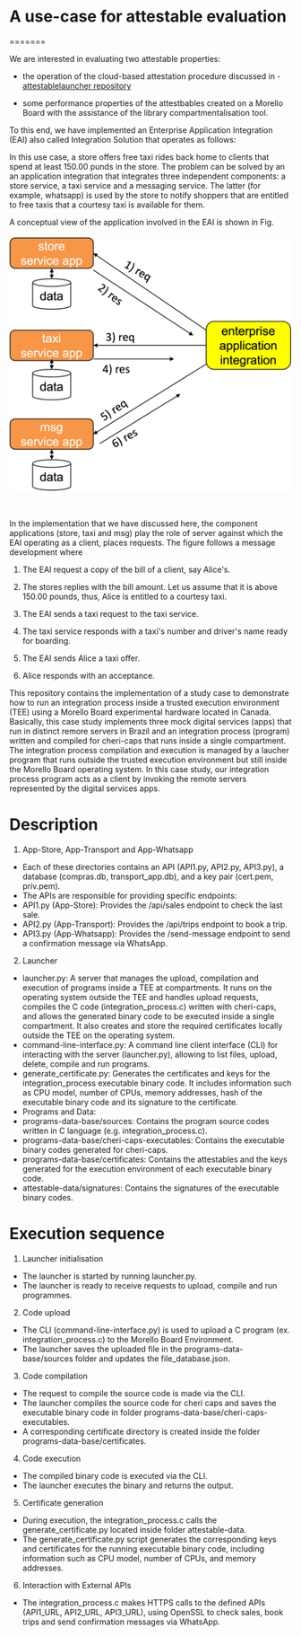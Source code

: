 # A use-case for attestable evaluation
=======

We are interested in evaluating two attestable properties:  
 
- the operation of the cloud-based attestation procedure discussed in - [attestablelauncher repository](https://github.com/CAMB-DSbD/attestablelauncher "Git repository")


- some performance properties of the attestbables created
on a Morello Board with the assistance of the library
compartmentalisation tool.


To this end, we have implemented an Enterprise Application Integration 
(EAI) also called Integration Solution that operates as follows:

In this use case, a store offers free taxi rides
back home to clients that spend at least 
150.00 punds in the store. The problem can be solved 
by an an application integration that integrates 
three independent components: a store service, a 
taxi service and a messaging service.
The latter (for example, whatsapp) is used by the 
store to notify shoppers that are entitled to free 
taxis that a courtesy taxi is available for them. 


A conceptual view of the application involved in
the EAI is shown in Fig. 

<p align="center">
  <img src="./figures/EAI.png"
   width="700" title="...">
</p>
</br>

In the implementation 
that we have discussed here, the
component applications (store, taxi and msg) play the 
role of server against which the
EAI operating as a client, places requests.
The figure follows a message development where
 
1. The EAI request a copy of the bill of a client, say Alice's.

1. The stores replies with the bill amount. Let us assume that
   it is above 150.00 pounds, thus, Alice is entitled to a 
   courtesy taxi.

1. The EAI sends a taxi request to the
    taxi service.

1. The taxi service responds with a taxi's
    number and driver's name ready for boarding.

1. The EAI sends Alice a taxi offer.

1. Alice responds with an acceptance.
 



  
  This repository contains the implementation of a study case to demonstrate how to run an integration process inside a trusted execution environment (TEE) using a Morello Board experimental hardware located in Canada. Basically, this case study implements three mock digital services (apps) that run in distinct remore servers in Brazil and an integration process (program) written and compiled for cheri-caps that runs inside a single compartment. The integration process compilation and execution is managed by a laucher program that runs outside the trusted execution environment but still inside the Morello Board operating system. In this case study, our integration process program acts as a client by invoking the remote servers represented by the digital services apps.

# Description  

1) App-Store, App-Transport and App-Whatsapp
- Each of these directories contains an API (API1.py, API2.py, API3.py), a database (compras.db, transport_app.db), and a key pair (cert.pem, priv.pem).
- The APIs are responsible for providing specific endpoints:
 - API1.py (App-Store): Provides the /api/sales endpoint to check the last sale.
 - API2.py (App-Transport): Provides the /api/trips endpoint to book a trip.
 - API3.py (App-Whatsapp): Provides the /send-message endpoint to send a confirmation message via WhatsApp.
   
2) Launcher
- launcher.py: A server that manages the upload, compilation and execution of programs inside a TEE at compartments. It runs on the operating system outside the TEE and handles upload requests, compiles the C code (integration_process.c) written with cheri-caps, and allows the generated binary code to be executed inside a single compartment. It also creates and store the required certificates locally outside the TEE on the operating system.
- command-line-interface.py: A command line client interface (CLI) for interacting with the server (launcher.py), allowing to list files, upload, delete, compile and run programs.
- generate_certificate.py: Generates the certificates and keys for the integration_process executable binary code. It includes information such as CPU model, number of CPUs, memory addresses, hash of the executable binary code and its signature to the certificate.
- Programs and Data:
 - programs-data-base/sources: Contains the program source codes written in C language (e.g. integration_process.c).
 - programs-data-base/cheri-caps-executables: Contains the executable binary codes generated for cheri-caps.
 - programs-data-base/certificates: Contains the attestables and the keys generated for the execution environment of each executable binary code.
 - attestable-data/signatures: Contains the signatures of the executable binary codes.

   
# Execution sequence

1) Launcher initialisation
 - The launcher is started by running launcher.py.
 - The launcher is ready to receive requests to upload, compile and run programmes.
2) Code upload
 - The CLI (command-line-interface.py) is used to upload a C program (ex. integration_process.c) to the Morello Board Environment.
 - The launcher saves the uploaded file in the programs-data-base/sources folder and updates the file_database.json.
3) Code compilation
 - The request to compile the source code is made via the CLI.
 - The launcher compiles the source code for cheri caps and saves the executable binary code in folder programs-data-base/cheri-caps-executables.
 - A corresponding certificate directory is created inside the folder programs-data-base/certificates.
4) Code execution
 - The compiled binary code is executed via the CLI.
 - The launcher executes the binary and returns the output.
5) Certificate generation
 - During execution, the integration_process.c calls the generate_certificate.py located inside folder attestable-data.
 - The generate_certificate.py script generates the corresponding keys and certificates for the running executable binary code, including information such as CPU model, number of CPUs, and memory addresses.
6) Interaction with External APIs
 - The integration_process.c makes HTTPS calls to the defined APIs (API1_URL, API2_URL, API3_URL), using OpenSSL to check sales, book trips and send confirmation messages via WhatsApp.
